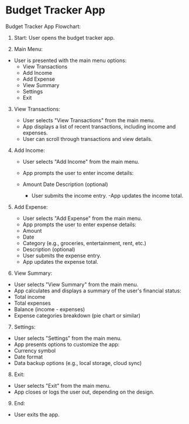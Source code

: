 # Budget Tracker App

Budget Tracker App Flowchart:

1. Start:
   User opens the budget tracker app.

2. Main Menu:

- User is presented with the main menu options:
  - View Transactions
  - Add Income
  - Add Expense
  - View Summary
  - Settings
  - Exit

3. View Transactions:

   - User selects "View Transactions" from the main menu.
   - App displays a list of recent transactions, including income and expenses.
   - User can scroll through transactions and view details.

4. Add Income:

   - User selects "Add Income" from the main menu.
   - App prompts the user to enter income details:

   - Amount
     Date
     Description (optional)
     - User submits the income entry.
       -App updates the income total.

5. Add Expense:

   - User selects "Add Expense" from the main menu.
   - App prompts the user to enter expense details:
   - Amount
   - Date
   - Category (e.g., groceries, entertainment, rent, etc.)
   - Description (optional)
   - User submits the expense entry.
   - App updates the expense total.

6. View Summary:

- User selects "View Summary" from the main menu.
- App calculates and displays a summary of the user's financial status:
- Total income
- Total expenses
- Balance (income - expenses)
- Expense categories breakdown (pie chart or similar)

7. Settings:

- User selects "Settings" from the main menu.
- App presents options to customize the app:
- Currency symbol
- Date format
- Data backup options (e.g., local storage, cloud sync)

8. Exit:

- User selects "Exit" from the main menu.
- App closes or logs the user out, depending on the design.

9. End:

- User exits the app.
